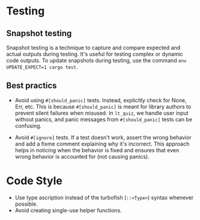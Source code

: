 # Testing

## Snapshot testing

Snapshot testing is a technique to capture and compare expected and actual outputs during testing. It's useful for testing complex or dynamic code outputs. To update snapshots during testing, use the command `env UPDATE_EXPECT=1 cargo test`.

## Best practics

* Avoid using `#[should_panic]` tests. Instead, explicitly check for None, Err, etc. This is because `#[should_panic]` is meant for library authors to prevent silent failures when misused. In `lt_quiz`, we handle user input without panics, and panic messages from `#[should_panic]` tests can be confusing.

* Avoid `#[ignore]` tests. If a test doesn't work, assert the wrong behavior and add a fixme comment explaining why it's incorrect. This approach helps in noticing when the behavior is fixed and ensures that even wrong behavior is accounted for (not causing panics).

# Code Style

* Use type ascription instead of the turbofish (`::<Type>`) syntax whenever possible.
* Avoid creating single-use helper functions.
